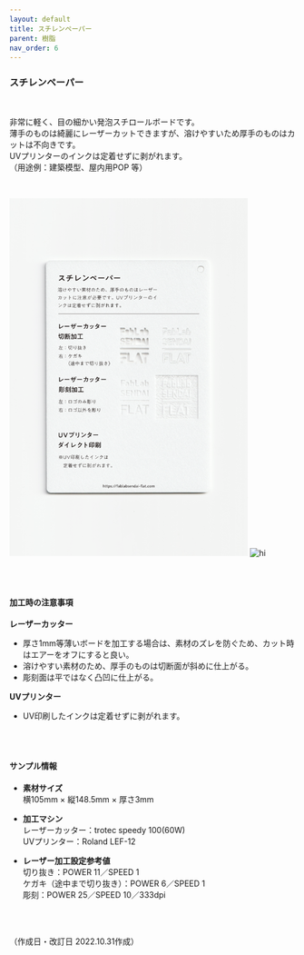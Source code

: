 ```yaml
---
layout: default
title: スチレンペーパー
parent: 樹脂
nav_order: 6
---
```


### スチレンペーパー
<br>

非常に軽く、目の細かい発泡スチロールボードです。<br>
薄手のものは綺麗にレーザーカットできますが、溶けやすいため厚手のものはカットは不向きです。<br>
UVプリンターのインクは定着せずに剥がれます。<br>
（用途例：建築模型、屋内用POP 等）

<br>

<img src="assets/11_Styrene_P_1.png" width="420" alt="hi" class="inline"/> <img src="assets/11_Styrene_P_2.png" width="420" alt="hi" class="inline"/>

<br><br>



#### 加工時の注意事項

**レーザーカッター**
<br>
* 厚さ1mm等薄いボードを加工する場合は、素材のズレを防ぐため、カット時はエアーをオフにすると良い。
* 溶けやすい素材のため、厚手のものは切断面が斜めに仕上がる。
* 彫刻面は平ではなく凸凹に仕上がる。

**UVプリンター**
<br>
* UV印刷したインクは定着せずに剥がれます。

<br><br>

#### サンプル情報

* **素材サイズ**<br>
横105mm × 縦148.5mm × 厚さ3mm

* **加工マシン**<br>
レーザーカッター：trotec speedy 100(60W)<br>
UVプリンター：Roland LEF-12<br>

* **レーザー加工設定参考値**<br>
切り抜き：POWER 11／SPEED 1<br>
ケガキ（途中まで切り抜き）：POWER 6／SPEED 1<br>
彫刻：POWER 25／SPEED 10／333dpi<br>

<br><br>

（作成日・改訂日 2022.10.31作成）
